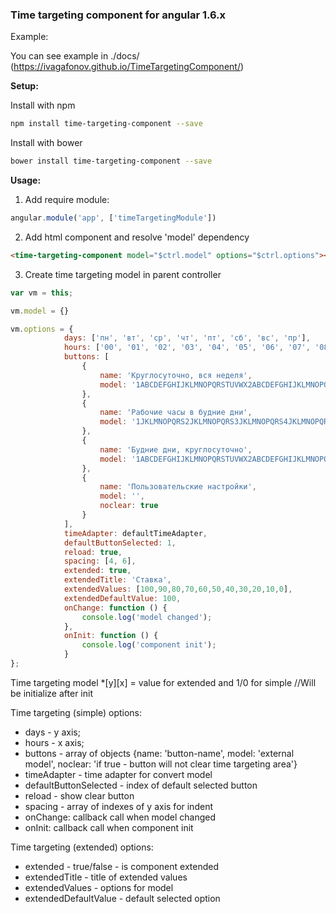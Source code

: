 ### Time targeting component for angular 1.6.x

Example: 

You can see example in ./docs/ (https://ivagafonov.github.io/TimeTargetingComponent/)

**Setup:**

Install with npm
```bash
npm install time-targeting-component --save
```

Install with bower
```bash
bower install time-targeting-component --save
```

**Usage:**

1. Add require module:
```js
angular.module('app', ['timeTargetingModule'])
```

2. Add html component and resolve 'model' dependency
```html
<time-targeting-component model="$ctrl.model" options="$ctrl.options"></time-targeting-component>
```

3. Create time targeting model in parent controller
```js
var vm = this;

vm.model = {}

vm.options = {
            days: ['пн', 'вт', 'ср', 'чт', 'пт', 'сб', 'вс', 'пр'],
            hours: ['00', '01', '02', '03', '04', '05', '06', '07', '08', '09', '10', '11', '12', '13', '14', '15', '16', '17', '18', '19', '20', '21', '22', '23'],
            buttons: [
                {
                    name: 'Круглосуточно, вся неделя',
                    model: '1ABCDEFGHIJKLMNOPQRSTUVWX2ABCDEFGHIJKLMNOPQRSTUVWX3ABCDEFGHIJKLMNOPQRSTUVWX4ABCDEFGHIJKLMNOPQRSTUVWX5ABCDEFGHIJKLMNOPQRSTUVWX6ABCDEFGHIJKLMNOPQRSTUVWX7ABCDEFGHIJKLMNOPQRSTUVWX'
                },
                {
                    name: 'Рабочие часы в будние дни',
                    model: '1JKLMNOPQRS2JKLMNOPQRS3JKLMNOPQRS4JKLMNOPQRS5JKLMNOPQRS'
                },
                {
                    name: 'Будние дни, круглосуточно',
                    model: '1ABCDEFGHIJKLMNOPQRSTUVWX2ABCDEFGHIJKLMNOPQRSTUVWX3ABCDEFGHIJKLMNOPQRSTUVWX4ABCDEFGHIJKLMNOPQRSTUVWX5ABCDEFGHIJKLMNOPQRSTUVWX'
                },
                {
                    name: 'Пользовательские настройки',
                    model: '',
                    noclear: true
                }
            ],
            timeAdapter: defaultTimeAdapter,
            defaultButtonSelected: 1,
            reload: true,
            spacing: [4, 6],
            extended: true,
            extendedTitle: 'Ставка',
            extendedValues: [100,90,80,70,60,50,40,30,20,10,0],
            extendedDefaultValue: 100,
            onChange: function () {
                console.log('model changed');
            },
            onInit: function () {
                console.log('component init');
            }
};
```

Time targeting model
*[y][x] = value for extended and 1/0 for simple //Will be initialize after init

Time targeting (simple) options:
* days - y axis;
* hours - x axis;
* buttons - array of objects {name: 'button-name', model: 'external model', noclear: 'if true - button will not clear time targeting area'}
* timeAdapter - time adapter for convert model
* defaultButtonSelected - index of default selected button
* reload - show clear button
* spacing - array of indexes of y axis for indent
* onChange: callback call when model changed
* onInit: callback call when component init

Time targeting (extended) options:
* extended - true/false - is component extended
* extendedTitle - title of extended values
* extendedValues - options for model
* extendedDefaultValue - default selected option